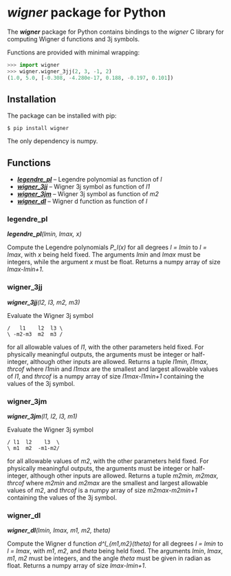 ***wigner*** package for Python
===============================

The ***wigner*** package for Python contains bindings to the *wigner* C library
for computing Wigner d functions and 3j symbols.

Functions are provided with minimal wrapping:

```py
>>> import wigner
>>> wigner.wigner_3jj(2, 3, -1, 2)
(1.0, 5.0, [-0.308, -4.280e-17, 0.188, -0.197, 0.101])
```


Installation
------------

The package can be installed with pip:

```console
$ pip install wigner
```

The only dependency is numpy.


Functions
---------

- [***legendre_pl***](#legendre_pl) – Legendre polynomial as function of *l*
- [***wigner_3jj***](#wigner_3jj) – Wigner 3j symbol as function of *l1*
- [***wigner_3jm***](#wigner_3jm) – Wigner 3j symbol as function of *m2*
- [***wigner_dl***](#wigner_dl) – Wigner d function as function of *l*


### legendre_pl

***legendre_pl**(lmin, lmax, x)*

Compute the Legendre polynomials *P_l(x)* for all degrees *l = lmin* to *l =
lmax*, with *x* being held fixed.  The arguments *lmin* and *lmax* must be
integers, while the argument *x* must be float.  Returns a numpy array of size
*lmax-lmin+1*.


### wigner_3jj

***wigner_3jj**(l2, l3, m2, m3)*

Evaluate the Wigner 3j symbol

    /   l1    l2  l3 \
    \ -m2-m3  m2  m3 /

for all allowable values of *l1*, with the other parameters held fixed.  For
physically meaningful outputs, the arguments must be integer or half-integer,
although other inputs are allowed.  Returns a tuple *l1min, l1max, thrcof*
where *l1min* and *l1max* are the smallest and largest allowable values of *l1*,
and *thrcof* is a numpy array of size *l1max-l1min+1* containing the values of
the 3j symbol.


### wigner_3jm

***wigner_3jm**(l1, l2, l3, m1)*

Evaluate the Wigner 3j symbol

    / l1  l2    l3  \
    \ m1  m2  -m1-m2/

for all allowable values of *m2*, with the other parameters held fixed.  For
physically meaningful outputs, the arguments must be integer or half-integer,
although other inputs are allowed.  Returns a tuple *m2min, m2max, thrcof* where
*m2min* and *m2max* are the smallest and largest allowable values of *m2*, and
*thrcof* is a numpy array of size *m2max-m2min+1* containing the values of the
3j symbol.


### wigner_dl

***wigner_dl**(lmin, lmax, m1, m2, theta)*

Compute the Wigner d function *d^l_{m1,m2}(theta)* for all degrees *l = lmin* to
*l = lmax*, with *m1*, *m2*, and *theta* being held fixed.  The arguments
*lmin*, *lmax*, *m1*, *m2* must be integers, and the angle *theta* must be given
in radian as float.  Returns a numpy array of size *lmax-lmin+1*.

